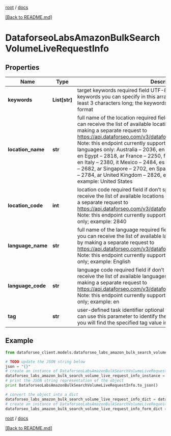 [root](./../ "root") / [docs](./ "docs")

[[Back to README.md]](./../README.md "[Back to README.md]")

# DataforseoLabsAmazonBulkSearchVolumeLiveRequestInfo

## Properties

Name | Type | Description | Notes
------------ | ------------- | ------------- | -------------
**keywords** | **List[str]** | target keywords required field UTF-8 encoding maximum number of keywords you can specify in this array: 1000; each keyword should be at least 3 characters long; the keywords will be converted to lowercase format | [optional]
**location_name** | **str** | full name of the location required field if don’t specify location_code you can receive the list of available locations with their location_name by making a separate request to https://api.dataforseo.com/v3/dataforseo_labs/locations_and_languages;  Note: this endpoint currently supports the following locations and languages only: Australia – 2036, en Austria – 2040, de Canada – 2124, en Egypt – 2818, ar France – 2250, fr Germany – 2276, de India – 2356, en Italy – 2380, it Mexico – 2484, es Netherlands – 2528, nl Saudi Arabia – 2682, ar Singapore – 2702, en Spain – 2724, es United Arab Emirates – 2784, ar United Kingdom – 2826, en United States – 2840, en example: United States | [optional]
**location_code** | **int** | location code required field if don’t specify location_name you can receive the list of available locations with their location_code by making a separate request to https://api.dataforseo.com/v3/dataforseo_labs/locations_and_languages; Note: this endpoint currently supports these locations and languages only; example: 2840 | [optional]
**language_name** | **str** | full name of the language required field if don’t specify language_code you can receive the list of available languages with their language_name by making a separate request to https://api.dataforseo.com/v3/dataforseo_labs/locations_and_languages Note: this endpoint currently supports these locations and languages only; example: English | [optional]
**language_code** | **str** | language code required field if don’t specify language_name you can receive the list of available languages with their language_code by making a separate request to https://api.dataforseo.com/v3/dataforseo_labs/locations_and_languages Note: this endpoint currently supports these locations and languages only; example: en | [optional]
**tag** | **str** | user-defined task identifier optional field the character limit is 255 you can use this parameter to identify the task and match it with the result you will find the specified tag value in the data object of the response | [optional]

## Example

```python
from dataforseo_client.models.dataforseo_labs_amazon_bulk_search_volume_live_request_info import DataforseoLabsAmazonBulkSearchVolumeLiveRequestInfo

# TODO update the JSON string below
json = "{}"
# create an instance of DataforseoLabsAmazonBulkSearchVolumeLiveRequestInfo from a JSON string
dataforseo_labs_amazon_bulk_search_volume_live_request_info_instance = DataforseoLabsAmazonBulkSearchVolumeLiveRequestInfo.from_json(json)
# print the JSON string representation of the object
print DataforseoLabsAmazonBulkSearchVolumeLiveRequestInfo.to_json()

# convert the object into a dict
dataforseo_labs_amazon_bulk_search_volume_live_request_info_dict = dataforseo_labs_amazon_bulk_search_volume_live_request_info_instance.to_dict()
# create an instance of DataforseoLabsAmazonBulkSearchVolumeLiveRequestInfo from a dict
dataforseo_labs_amazon_bulk_search_volume_live_request_info_form_dict = dataforseo_labs_amazon_bulk_search_volume_live_request_info.from_dict(dataforseo_labs_amazon_bulk_search_volume_live_request_info_dict)
```

  

[root](./../ "root") / [docs](./ "docs")

[[Back to README.md]](./../README.md "[Back to README.md]")